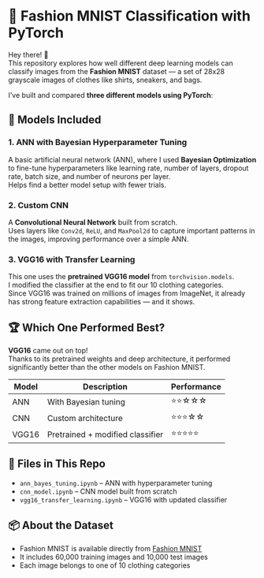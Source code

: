 
# 👚 Fashion MNIST Classification with PyTorch

Hey there! 👋  
This repository explores how well different deep learning models can classify images from the **Fashion MNIST** dataset — a set of 28x28 grayscale images of clothes like shirts, sneakers, and bags.

I’ve built and compared **three different models using PyTorch**:

## 🧠 Models Included

### 1. **ANN with Bayesian Hyperparameter Tuning**
A basic artificial neural network (ANN), where I used **Bayesian Optimization** to fine-tune hyperparameters like learning rate, number of layers, dropout rate, batch size, and number of neurons per layer.  
Helps find a better model setup with fewer trials.

### 2. **Custom CNN**
A **Convolutional Neural Network** built from scratch.  
Uses layers like `Conv2d`, `ReLU`, and `MaxPool2d` to capture important patterns in the images, improving performance over a simple ANN.

### 3. **VGG16 with Transfer Learning**
This one uses the **pretrained VGG16 model** from `torchvision.models`.  
I modified the classifier at the end to fit our 10 clothing categories.  
Since VGG16 was trained on millions of images from ImageNet, it already has strong feature extraction capabilities — and it shows.

## 🏆 Which One Performed Best?

**VGG16** came out on top!  
Thanks to its pretrained weights and deep architecture, it performed significantly better than the other models on Fashion MNIST.

| Model        | Description                      | Performance |
|--------------|----------------------------------|-------------|
| ANN          | With Bayesian tuning             | ⭐⭐☆☆☆       |
| CNN          | Custom architecture              | ⭐⭐⭐☆☆       |
| VGG16        | Pretrained + modified classifier | ⭐⭐⭐⭐⭐       |

## 📁 Files in This Repo

- `ann_bayes_tuning.ipynb` – ANN with hyperparameter tuning  
- `cnn_model.ipynb` – CNN model built from scratch  
- `vgg16_transfer_learning.ipynb` – VGG16 with updated classifier  


## 📦 About the Dataset

- Fashion MNIST is available directly from [Fashion MNIST](https://www.kaggle.com/datasets/zalando-research/fashionmnist)  
- It includes 60,000 training images and 10,000 test images  
- Each image belongs to one of 10 clothing categories

